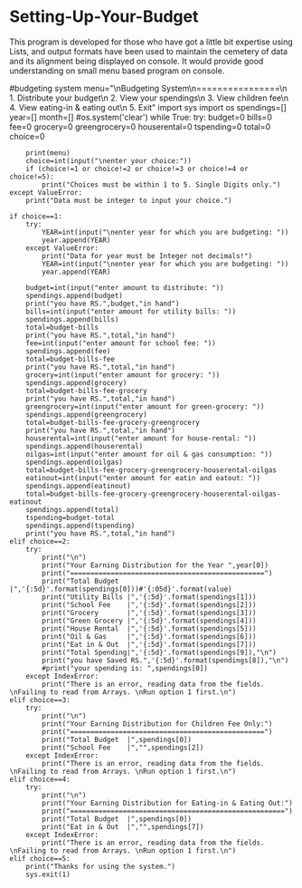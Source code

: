 # Setting-Up-Your-Budget
This program is developed for those who have got a little bit expertise using Lists, and output formats have been used to maintain 
the cemetery of data and its alignment being displayed on console. It would provide good understanding on small menu based program 
on console.

#budgeting system
menu="\nBudgeting System\n================\n 1. Distribute your budget\n 2. View your spendings\n 3. View children fee\n 4. View eating-in & eating out\n 5. Exit"
import sys
import os
spendings=[]
year=[]
month=[]
#os.system('clear')
while True:
    try:
        budget=0
        bills=0
        fee=0
        grocery=0
        greengrocery=0
        houserental=0
        tspending=0
        total=0
        choice=0

        print(menu)
        choice=int(input("\nenter your choice:"))
        if (choice!=1 or choice!=2 or choice!=3 or choice!=4 or choice!=5):
            print("Choices must be within 1 to 5. Single Digits only.")
    except ValueError:
        print("Data must be integer to input your choice.")
        
    if choice==1:
        try:
            YEAR=int(input("\nenter year for which you are budgeting: "))
            year.append(YEAR)
        except ValueError:
            print("Data for year must be Integer not decimals!")
            YEAR=int(input("\nenter year for which you are budgeting: "))
            year.append(YEAR)
            
        budget=int(input("enter amount to distribute: "))
        spendings.append(budget)
        print("you have RS.",budget,"in hand")
        bills=int(input("enter amount for utility bills: "))
        spendings.append(bills)
        total=budget-bills
        print("you have RS.",total,"in hand")
        fee=int(input("enter amount for school fee: "))
        spendings.append(fee)
        total=budget-bills-fee
        print("you have RS.",total,"in hand")
        grocery=int(input("enter amount for grocery: "))
        spendings.append(grocery)
        total=budget-bills-fee-grocery
        print("you have RS.",total,"in hand")
        greengrocery=int(input("enter amount for green-grocery: "))
        spendings.append(greengrocery)
        total=budget-bills-fee-grocery-greengrocery
        print("you have RS.",total,"in hand")
        houserental=int(input("enter amount for house-rental: "))
        spendings.append(houserental)
        oilgas=int(input("enter amount for oil & gas consumption: "))
        spendings.append(oilgas)
        total=budget-bills-fee-grocery-greengrocery-houserental-oilgas
        eatinout=int(input("enter amount for eatin and eatout: "))
        spendings.append(eatinout)
        total=budget-bills-fee-grocery-greengrocery-houserental-oilgas-eatinout
        spendings.append(total)
        tspending=budget-total
        spendings.append(tspending)
        print("you have RS.",total,"in hand")
    elif choice==2:
        try:
            print("\n")
            print("Your Earning Distribution for the Year ",year[0])
            print("================================================")
            print("Total Budget  |",'{:5d}'.format(spendings[0]))#'{:05d}'.format(value)
            print("Utility Bills |",'{:5d}'.format(spendings[1]))
            print("School Fee    |",'{:5d}'.format(spendings[2]))
            print("Grocery       |",'{:5d}'.format(spendings[3]))
            print("Green Grocery |",'{:5d}'.format(spendings[4]))
            print("House Rental  |",'{:5d}'.format(spendings[5]))
            print("Oil & Gas     |",'{:5d}'.format(spendings[6]))
            print("Eat in & Out  |",'{:5d}'.format(spendings[7]))
            print("Total Spending|",'{:5d}'.format(spendings[9]),"\n")
            print("you have Saved RS.",'{:5d}'.format(spendings[8]),"\n")
            #print("your spending is: ",spendings[0])
        except IndexError:
            print("There is an error, reading data from the fields. \nFailing to read from Arrays. \nRun option 1 first.\n")
    elif choice==3:
        try:
            print("\n")
            print("Your Earning Distribution for Children Fee Only:")
            print("================================================")
            print("Total Budget  |",spendings[0])
            print("School Fee    |","",spendings[2])
        except IndexError:
            print("There is an error, reading data from the fields. \nFailing to read from Arrays. \nRun option 1 first.\n")
    elif choice==4:
        try:
            print("\n")
            print("Your Earning Distribution for Eating-in & Eating Out:")
            print("=====================================================")
            print("Total Budget  |",spendings[0])
            print("Eat in & Out  |","",spendings[7])
        except IndexError:
            print("There is an error, reading data from the fields. \nFailing to read from Arrays. \nRun option 1 first.\n")
    elif choice==5:
        print("Thanks for using the system.")
        sys.exit(1)

